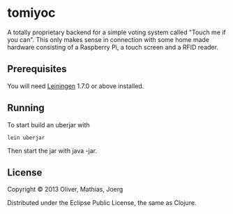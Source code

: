 # tomiyoc

A totally proprietary backend for a simple voting system called "Touch me if you can".
This only makes sense in connection with some home made hardware consisting of a Raspberry Pi,
a touch screen and a RFID reader. 

## Prerequisites

You will need [Leiningen][1] 1.7.0 or above installed.

[1]: https://github.com/technomancy/leiningen

## Running

To start build an uberjar with

    lein uberjar

Then start the jar with java -jar.

## License

Copyright © 2013 Oliver, Mathias, Joerg

Distributed under the Eclipse Public License, the same as Clojure.
